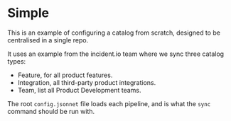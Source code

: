 # Simple

This is an example of configuring a catalog from scratch, designed to be
centralised in a single repo.

It uses an example from the incident.io team where we sync three catalog types:

- Feature, for all product features.
- Integration, all third-party product integrations.
- Team, list all Product Development teams.

The root `config.jsonnet` file loads each pipeline, and is what the `sync`
command should be run with.
